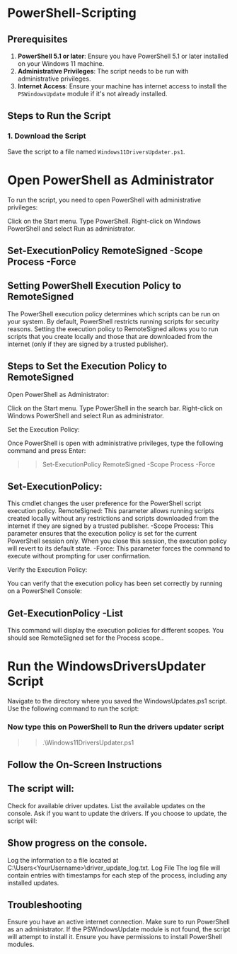 # PowerShell-Scripting
## Prerequisites

1. **PowerShell 5.1 or later**: Ensure you have PowerShell 5.1 or later installed on your Windows 11 machine.
2. **Administrative Privileges**: The script needs to be run with administrative privileges.
3. **Internet Access**: Ensure your machine has internet access to install the `PSWindowsUpdate` module if it's not already installed.

## Steps to Run the Script

### 1. Download the Script

Save the script to a file named `Windows11DriversUpdater.ps1`.
# Open PowerShell as Administrator
To run the script, you need to open PowerShell with administrative privileges:

Click on the Start menu.
Type PowerShell.
Right-click on Windows PowerShell and select Run as administrator.

## Set-ExecutionPolicy RemoteSigned -Scope Process -Force
## Setting PowerShell Execution Policy to RemoteSigned
The PowerShell execution policy determines which scripts can be run on your system. By default, PowerShell restricts running scripts for security reasons. Setting the execution policy to RemoteSigned allows you to run scripts that you create locally and those that are downloaded from the internet (only if they are signed by a trusted publisher).

## Steps to Set the Execution Policy to RemoteSigned
Open PowerShell as Administrator:

Click on the Start menu.
Type PowerShell in the search bar.
Right-click on Windows PowerShell and select Run as administrator.

Set the Execution Policy:

Once PowerShell is open with administrative privileges, type the following command and press Enter:

 >> Set-ExecutionPolicy RemoteSigned -Scope Process -Force 
 ## Set-ExecutionPolicy: 
 This cmdlet changes the user preference for the PowerShell script execution policy.
 RemoteSigned: This parameter allows running scripts created locally without any restrictions and scripts downloaded from the internet if they are signed by a trusted publisher.
 -Scope Process: This parameter ensures that the execution policy is set for the current PowerShell session only. When you close this session, the execution policy will revert to its default state.
 -Force: This parameter forces the command to execute without prompting for user confirmation.

Verify the Execution Policy:

You can verify that the execution policy has been set correctly by running on a PowerShell Console:
## Get-ExecutionPolicy -List
This command will display the execution policies for different scopes. You should see RemoteSigned set for the Process scope..
# Run the WindowsDriversUpdater Script
Navigate to the directory where you saved the WindowsUpdates.ps1 script. Use the following command to run the script:

### Now type this on PowerShell to Run the drivers updater script 
>> .\Windows11DriversUpdater.ps1
## Follow the On-Screen Instructions
## The script will:

Check for available driver updates.
List the available updates on the console.
Ask if you want to update the drivers.
If you choose to update, the script will:

## Show progress on the console.
Log the information to a file located at C:\Users\<YourUsername>\driver_update_log.txt.
Log File
The log file will contain entries with timestamps for each step of the process, including any installed updates.

## Troubleshooting
Ensure you have an active internet connection.
Make sure to run PowerShell as an administrator.
If the PSWindowsUpdate module is not found, the script will attempt to install it. Ensure you have permissions to install PowerShell modules.
